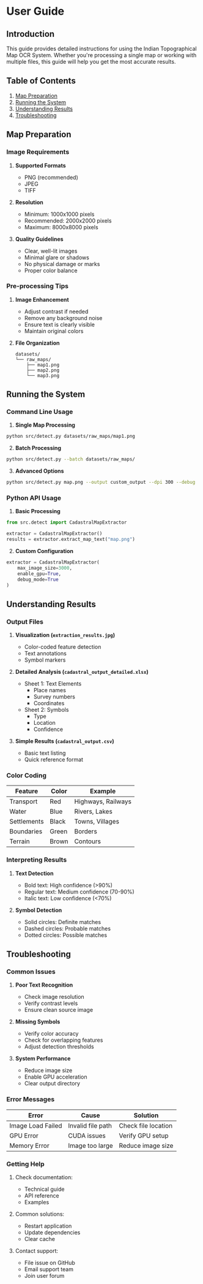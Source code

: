 # User Guide

## Introduction

This guide provides detailed instructions for using the Indian Topographical Map OCR System. Whether you're processing a single map or working with multiple files, this guide will help you get the most accurate results.

## Table of Contents

1. [Map Preparation](#map-preparation)
2. [Running the System](#running-the-system)
3. [Understanding Results](#understanding-results)
4. [Troubleshooting](#troubleshooting)

## Map Preparation

### Image Requirements

1. **Supported Formats**

   - PNG (recommended)
   - JPEG
   - TIFF

2. **Resolution**

   - Minimum: 1000x1000 pixels
   - Recommended: 2000x2000 pixels
   - Maximum: 8000x8000 pixels

3. **Quality Guidelines**
   - Clear, well-lit images
   - Minimal glare or shadows
   - No physical damage or marks
   - Proper color balance

### Pre-processing Tips

1. **Image Enhancement**

   - Adjust contrast if needed
   - Remove any background noise
   - Ensure text is clearly visible
   - Maintain original colors

2. **File Organization**
   ```
   datasets/
   └── raw_maps/
       ├── map1.png
       ├── map2.png
       └── map3.png
   ```

## Running the System

### Command Line Usage

1. **Single Map Processing**

```bash
python src/detect.py datasets/raw_maps/map1.png
```

2. **Batch Processing**

```bash
python src/detect.py --batch datasets/raw_maps/
```

3. **Advanced Options**

```bash
python src/detect.py map.png --output custom_output --dpi 300 --debug
```

### Python API Usage

1. **Basic Processing**

```python
from src.detect import CadastralMapExtractor

extractor = CadastralMapExtractor()
results = extractor.extract_map_text("map.png")
```

2. **Custom Configuration**

```python
extractor = CadastralMapExtractor(
    max_image_size=3000,
    enable_gpu=True,
    debug_mode=True
)
```

## Understanding Results

### Output Files

1. **Visualization (`extraction_results.jpg`)**

   - Color-coded feature detection
   - Text annotations
   - Symbol markers

2. **Detailed Analysis (`cadastral_output_detailed.xlsx`)**

   - Sheet 1: Text Elements
     - Place names
     - Survey numbers
     - Coordinates
   - Sheet 2: Symbols
     - Type
     - Location
     - Confidence

3. **Simple Results (`cadastral_output.csv`)**
   - Basic text listing
   - Quick reference format

### Color Coding

| Feature     | Color | Example            |
| ----------- | ----- | ------------------ |
| Transport   | Red   | Highways, Railways |
| Water       | Blue  | Rivers, Lakes      |
| Settlements | Black | Towns, Villages    |
| Boundaries  | Green | Borders            |
| Terrain     | Brown | Contours           |

### Interpreting Results

1. **Text Detection**

   - Bold text: High confidence (>90%)
   - Regular text: Medium confidence (70-90%)
   - Italic text: Low confidence (<70%)

2. **Symbol Detection**
   - Solid circles: Definite matches
   - Dashed circles: Probable matches
   - Dotted circles: Possible matches

## Troubleshooting

### Common Issues

1. **Poor Text Recognition**

   - Check image resolution
   - Verify contrast levels
   - Ensure clean source image

2. **Missing Symbols**

   - Verify color accuracy
   - Check for overlapping features
   - Adjust detection thresholds

3. **System Performance**
   - Reduce image size
   - Enable GPU acceleration
   - Clear output directory

### Error Messages

| Error             | Cause             | Solution            |
| ----------------- | ----------------- | ------------------- |
| Image Load Failed | Invalid file path | Check file location |
| GPU Error         | CUDA issues       | Verify GPU setup    |
| Memory Error      | Image too large   | Reduce image size   |

### Getting Help

1. Check documentation:

   - Technical guide
   - API reference
   - Examples

2. Common solutions:

   - Restart application
   - Update dependencies
   - Clear cache

3. Contact support:
   - File issue on GitHub
   - Email support team
   - Join user forum

